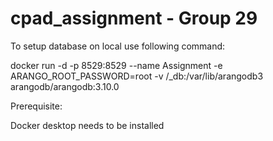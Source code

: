 # cpad_assignment - Group 29

To setup database on local use following command:

docker run -d -p 8529:8529 --name Assignment -e ARANGO_ROOT_PASSWORD=root -v <path>/_db:/var/lib/arangodb3 arangodb/arangodb:3.10.0

Prerequisite:

Docker desktop needs to be installed
